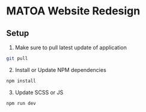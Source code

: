 # MATOA Website Redesign

## Setup

1. Make sure to pull latest update of application
```bash
git pull
```

2. Install or Update NPM dependencies
```bash
npm install
```

3. Update SCSS or JS
```bash
npm run dev
```